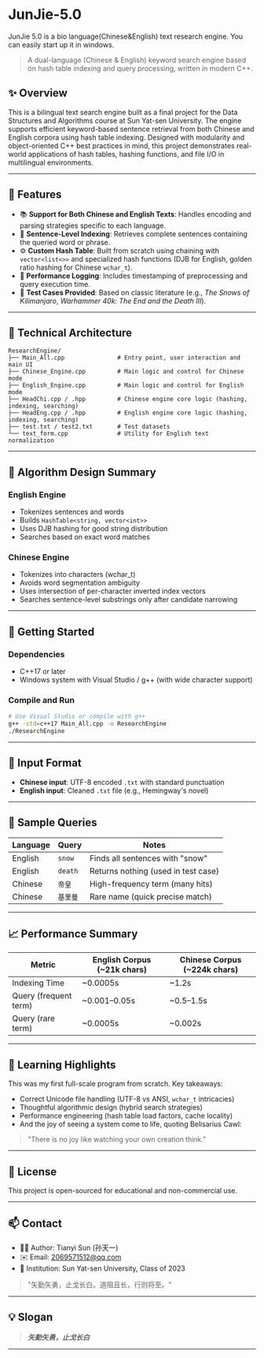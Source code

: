# JunJie-5.0
JunJie 5.0 is a bio language(Chinese&amp;English) text research engine. You can easily start up it in windows.

> A dual-language (Chinese & English) keyword search engine based on hash table indexing and query processing, written in modern C++.

## ✨ Overview
This is a bilingual text search engine built as a final project for the Data Structures and Algorithms course at Sun Yat-sen University. The engine supports efficient keyword-based sentence retrieval from both Chinese and English corpora using hash table indexing. Designed with modularity and object-oriented C++ best practices in mind, this project demonstrates real-world applications of hash tables, hashing functions, and file I/O in multilingual environments.

---

## 🧠 Features
- 📚 **Support for Both Chinese and English Texts**: Handles encoding and parsing strategies specific to each language.
- 🧾 **Sentence-Level Indexing**: Retrieves complete sentences containing the queried word or phrase.
- ⚙️ **Custom Hash Table**: Built from scratch using chaining with `vector<list<>>` and specialized hash functions (DJB for English, golden ratio hashing for Chinese `wchar_t`).
- 🧪 **Performance Logging**: Includes timestamping of preprocessing and query execution time.
- 🧩 **Test Cases Provided**: Based on classic literature (e.g., *The Snows of Kilimanjaro*, *Warhammer 40k: The End and the Death III*).

---

## 🔧 Technical Architecture
```
ResearchEngine/
├── Main_All.cpp               # Entry point, user interaction and main UI
├── Chinese_Engine.cpp         # Main logic and control for Chinese mode
├── English_Engine.cpp         # Main logic and control for English mode
├── HeadChi.cpp / .hpp         # Chinese engine core logic (hashing, indexing, searching)
├── HeadEng.cpp / .hpp         # English engine core logic (hashing, indexing, searching)
├── test.txt / test2.txt       # Test datasets
└── text_form.cpp              # Utility for English text normalization
```

---

## 🧮 Algorithm Design Summary
### English Engine
- Tokenizes sentences and words
- Builds `HashTable<string, vector<int>>`
- Uses DJB hashing for good string distribution
- Searches based on exact word matches

### Chinese Engine
- Tokenizes into characters (wchar_t)
- Avoids word segmentation ambiguity
- Uses intersection of per-character inverted index vectors
- Searches sentence-level substrings only after candidate narrowing

---

## 🚀 Getting Started
### Dependencies
- C++17 or later
- Windows system with Visual Studio / g++ (with wide character support)

### Compile and Run
```bash
# Use Visual Studio or compile with g++
g++ -std=c++17 Main_All.cpp -o ResearchEngine
./ResearchEngine
```

---

## 📁 Input Format
- **Chinese input**: UTF-8 encoded `.txt` with standard punctuation
- **English input**: Cleaned `.txt` file (e.g., Hemingway's novel)

---

## 🧪 Sample Queries
| Language | Query         | Notes                               |
|----------|---------------|-------------------------------------|
| English  | `snow`        | Finds all sentences with "snow"     |
| English  | `death`       | Returns nothing (used in test case) |
| Chinese  | `帝皇`        | High-frequency term (many hits)     |
| Chinese  | `基里曼`      | Rare name (quick precise match)     |

---

## 📈 Performance Summary
| Metric               | English Corpus (~21k chars) | Chinese Corpus (~224k chars) |
|----------------------|-----------------------------|-------------------------------|
| Indexing Time        | ~0.0005s                    | ~1.2s                         |
| Query (frequent term)| ~0.001–0.05s                | ~0.5–1.5s                     |
| Query (rare term)    | ~0.0005s                    | ~0.002s                       |

---

## 🧠 Learning Highlights
This was my first full-scale program from scratch. Key takeaways:
- Correct Unicode file handling (UTF-8 vs ANSI, `wchar_t` intricacies)
- Thoughtful algorithmic design (hybrid search strategies)
- Performance engineering (hash table load factors, cache locality)
- And the joy of seeing a system come to life, quoting Belisarius Cawl:
> "There is no joy like watching your own creation think."

---

## 📜 License
This project is open-sourced for educational and non-commercial use.

---

## 📫 Contact
- 👨‍💻 Author: Tianyi Sun (孙天一)
- ✉️ Email: 2069571512@qq.com
- 🏫 Institution: Sun Yat-sen University, Class of 2023

> "矢勤矢勇，止戈长白。道阻且长，行则将至。"

---

## 💡 Slogan
> ***矢勤矢勇，止戈长白***

---
